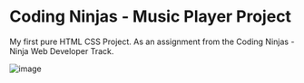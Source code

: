 # Coding Ninjas - Music Player Project

My first pure HTML CSS Project. As an assignment from the Coding Ninjas - Ninja Web Developer Track.

![image](https://user-images.githubusercontent.com/18490181/178015752-c817e447-1458-44d3-89d1-3bdad66c614c.png)
